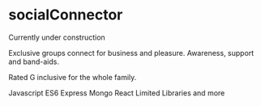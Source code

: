 # socialConnector
Currently under construction 

Exclusive groups connect for business and pleasure.
Awareness, support and band-aids.

Rated G inclusive for the whole family.

Javascript
ES6
Express
Mongo
React
Limited Libraries
and more
